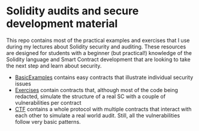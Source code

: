 # Solidity audits and secure development material
This repo contains most of the practical examples and exercises that I use during my lectures about Solidity security and auditing. These resources are designed for students with a beginner (but practical!) knowledge of the Solidity language and Smart Contract development that are looking to take the next step and learn about security.

- [BasicExamples](/BasicExamples) contains easy contracts that illustrate individual security issues
- [Exercises]() contain contracts that, although most of the code being redacted, simulate the structure of a real SC with a couple of vulnerabilities per contract
- [CTF]() contains a whole protocol with multiple contracts that interact with each other to simulate a real world audit. Still, all the vulnerabilities follow very basic patterns. 
